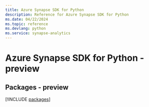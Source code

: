 ```yaml
---
title: Azure Synapse SDK for Python
description: Reference for Azure Synapse SDK for Python
ms.date: 04/22/2024
ms.topic: reference
ms.devlang: python
ms.service: synapse-analytics
---
```

# Azure Synapse SDK for Python - preview
## Packages - preview
[!INCLUDE [packages](synapse-index.md)]